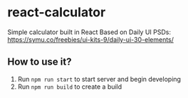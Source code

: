 # react-calculator

Simple calculator built in React
Based on Daily UI PSDs: https://symu.co/freebies/ui-kits-9/daily-ui-30-elements/

## How to use it?

1. Run `npm run start` to start server and begin developing
2. Run `npm run build` to create a build